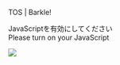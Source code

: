 TOS | Barkle!

JavaScriptを有効にしてください  
Please turn on your JavaScript

![](/static-assets/splash.png?1730228265994)